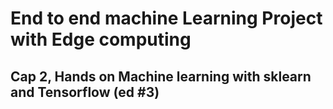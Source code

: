 # End to end machine Learning Project with Edge computing
## Cap 2, Hands on Machine learning with sklearn and Tensorflow (ed #3)


